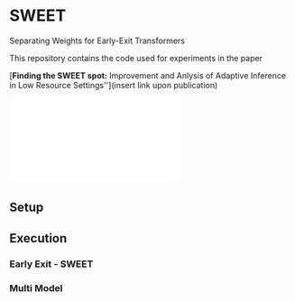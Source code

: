 # SWEET
Separating Weights for Early-Exit Transformers

This repository contains the code used for experiments in the paper  
 
 [**Finding the SWEET spot:** Improvement and Anlysis of Adaptive Inference in Low Resource Settings''](insert link upon publication)
 
 ![SWEET illustration](/figures/SWEET_illustration.pdf)
 

## Setup 



## Execution

### Early Exit - SWEET

### Multi Model
